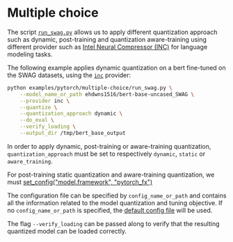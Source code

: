 <!---
Copyright 2020 The HuggingFace Team. All rights reserved.

Licensed under the Apache License, Version 2.0 (the "License");
you may not use this file except in compliance with the License.
You may obtain a copy of the License at

    http://www.apache.org/licenses/LICENSE-2.0

Unless required by applicable law or agreed to in writing, software
distributed under the License is distributed on an "AS IS" BASIS,
WITHOUT WARRANTIES OR CONDITIONS OF ANY KIND, either express or implied.
See the License for the specific language governing permissions and
limitations under the License.
-->

# Multiple choice 

The script [`run_swag.py`](https://github.com/huggingface/optimum/blob/main/examples/pytorch/multiple-choice/run_swag.py) 
allows us to apply different quantization approach such as dynamic, post-training and quantization aware-training 
using different provider such as [Intel Neural Compressor (INC)](https://github.com/intel/neural-compressor) for 
language modeling tasks.

The following example applies dynamic quantization on a bert fine-tuned on the SWAG datasets, using the
[`inc`](https://github.com/intel/neural-compressor) provider: 

```bash
python examples/pytorch/multiple-choice/run_swag.py \
    --model_name_or_path ehdwns1516/bert-base-uncased_SWAG \
    --provider inc \
    --quantize \
    --quantization_approach dynamic \
    --do_eval \
    --verify_loading \
    --output_dir /tmp/bert_base_output
```

In order to apply dynamic, post-training or aware-training quantization, `quantization_approach` must be set to 
respectively `dynamic`, `static` or `aware_training`.

For post-training static quantization and aware-training quantization, we must [set_config("model.framework", "pytorch_fx")](run_swag.py#L510)

The configuration file can be specified by `config_name_or_path` and contains all the information related 
to the model quantization and tuning objective.  If no `config_name_or_path` is specified, the 
[default config file](https://github.com/huggingface/optimum/blob/main/examples/pytorch/multiple-choice/config/inc/quantization.yml) 
will be used.

The flag `--verify_loading` can be passed along to verify that the resulting quantized model can be loaded correctly.